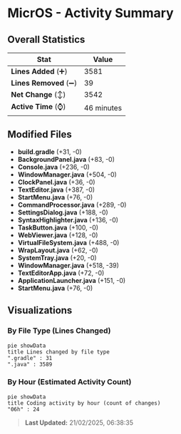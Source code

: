 # MicrOS - Activity Summary 

## Overall Statistics

| Stat                   | Value                                                             |
| ---------------------- | ----------------------------------------------------------------- |
| **Lines Added** (➕)   | 3581                                          |
| **Lines Removed** (➖) | 39                                        |
| **Net Change** (↕)    | 3542                |
| **Active Time** (⌚)   | 46 minutes |


## Modified Files
- **build.gradle** (+31, -0)
- **BackgroundPanel.java** (+83, -0)
- **Console.java** (+236, -0)
- **WindowManager.java** (+504, -0)
- **ClockPanel.java** (+36, -0)
- **TextEditor.java** (+387, -0)
- **StartMenu.java** (+76, -0)
- **CommandProcessor.java** (+289, -0)
- **SettingsDialog.java** (+188, -0)
- **SyntaxHighlighter.java** (+136, -0)
- **TaskButton.java** (+100, -0)
- **WebViewer.java** (+128, -0)
- **VirtualFileSystem.java** (+488, -0)
- **WrapLayout.java** (+62, -0)
- **SystemTray.java** (+20, -0)
- **WindowManager.java** (+518, -39)
- **TextEditorApp.java** (+72, -0)
- **ApplicationLauncher.java** (+151, -0)
- **StartMenu.java** (+76, -0)

## Visualizations

### By File Type (Lines Changed)

```mermaid
pie showData
title Lines changed by file type
".gradle" : 31
".java" : 3589
```

### By Hour (Estimated Activity Count)

```mermaid
pie showData
title Coding activity by hour (count of changes)
"06h" : 24
```


> **Last Updated:** 21/02/2025, 06:38:35